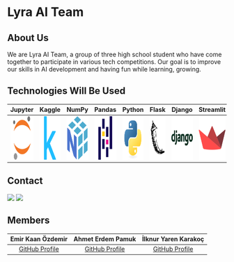 # Lyra AI Team 

## About Us

We are Lyra AI Team, a group of three high school student who have come together to participate in various tech competitions. Our goal is to improve our skills in AI development and having fun while learning, growing. 

## Technologies Will Be Used
| Jupyter | Kaggle | NumPy | Pandas | Python | Flask | Django | Streamlit |
|:---:|:---:|:---:|:---:|:---:|:---:|:---:|:---:|
| <img src="https://github.com/devicons/devicon/blob/master/icons/jupyter/jupyter-original.svg" height="100" width="100"> | <img src="https://github.com/devicons/devicon/blob/master/icons/kaggle/kaggle-original.svg" height="100" width="100"> | <img src="https://github.com/devicons/devicon/blob/master/icons/numpy/numpy-original.svg" height="100" width="100"> | <img src="https://github.com/devicons/devicon/blob/master/icons/pandas/pandas-original.svg" height="100" width="100"> | <img src="https://github.com/devicons/devicon/blob/master/icons/python/python-original.svg" height="100" width="100"> | <img src="https://github.com/devicons/devicon/blob/master/icons/flask/flask-original.svg" height="100" width="90"> | <img src="https://github.com/devicons/devicon/blob/master/icons/django/django-plain-wordmark.svg" height="100" width="90"> | <img src="https://github.com/devicons/devicon/blob/master/icons/streamlit/streamlit-original.svg" height="100" width="100"> |

## Contact
<a href="https://www.linkedin.com/company/lyra-ai-team/"><img weight="100" height="100" src="https://encrypted-tbn0.gstatic.com/images?q=tbn:ANd9GcRzkdhUAWbt5eOWbMDew-RRPLb_dVEBsJt96JBfLMUYLw&s"></a>
<a href="https://www.instagram.com/ai.lyra/"><img weight="100" height="100" src="https://cdn.pixabay.com/photo/2021/06/15/12/14/instagram-6338393_1280.png"></a>

## Members
| Emir Kaan Özdemir | Ahmet Erdem Pamuk | İlknur Yaren Karakoç |
|:---:|:---:|:---:|
<a href="https://github.com/emirkaanozdemr">GitHub Profile</a> | <a href="https://github.com/ahmeterdempmk">GitHub Profile</a> | <a href="https://github.com/esholmess">GitHub Profile</a> |
